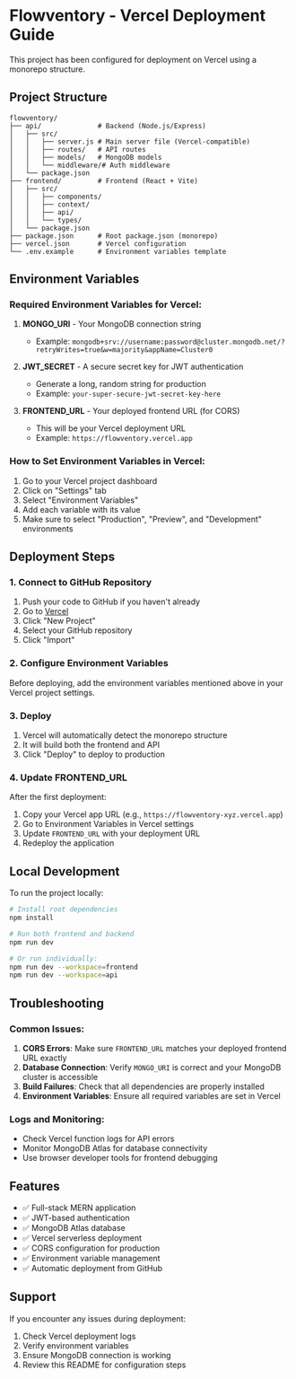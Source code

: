 # Flowventory - Vercel Deployment Guide

This project has been configured for deployment on Vercel using a monorepo structure.

## Project Structure

```
flowventory/
├── api/              # Backend (Node.js/Express)
│   ├── src/
│   │   ├── server.js # Main server file (Vercel-compatible)
│   │   ├── routes/   # API routes
│   │   ├── models/   # MongoDB models
│   │   └── middleware/# Auth middleware
│   └── package.json
├── frontend/         # Frontend (React + Vite)
│   ├── src/
│   │   ├── components/
│   │   ├── context/
│   │   ├── api/
│   │   └── types/
│   └── package.json
├── package.json      # Root package.json (monorepo)
├── vercel.json       # Vercel configuration
└── .env.example      # Environment variables template
```

## Environment Variables

### Required Environment Variables for Vercel:

1. **MONGO_URI** - Your MongoDB connection string
   - Example: `mongodb+srv://username:password@cluster.mongodb.net/?retryWrites=true&w=majority&appName=Cluster0`

2. **JWT_SECRET** - A secure secret key for JWT authentication
   - Generate a long, random string for production
   - Example: `your-super-secure-jwt-secret-key-here`

3. **FRONTEND_URL** - Your deployed frontend URL (for CORS)
   - This will be your Vercel deployment URL
   - Example: `https://flowventory.vercel.app`

### How to Set Environment Variables in Vercel:

1. Go to your Vercel project dashboard
2. Click on "Settings" tab
3. Select "Environment Variables"
4. Add each variable with its value
5. Make sure to select "Production", "Preview", and "Development" environments

## Deployment Steps

### 1. Connect to GitHub Repository

1. Push your code to GitHub if you haven't already
2. Go to [Vercel](https://vercel.com)
3. Click "New Project"
4. Select your GitHub repository
5. Click "Import"

### 2. Configure Environment Variables

Before deploying, add the environment variables mentioned above in your Vercel project settings.

### 3. Deploy

1. Vercel will automatically detect the monorepo structure
2. It will build both the frontend and API
3. Click "Deploy" to deploy to production

### 4. Update FRONTEND_URL

After the first deployment:
1. Copy your Vercel app URL (e.g., `https://flowventory-xyz.vercel.app`)
2. Go to Environment Variables in Vercel settings
3. Update `FRONTEND_URL` with your deployment URL
4. Redeploy the application

## Local Development

To run the project locally:

```bash
# Install root dependencies
npm install

# Run both frontend and backend
npm run dev

# Or run individually:
npm run dev --workspace=frontend
npm run dev --workspace=api
```

## Troubleshooting

### Common Issues:

1. **CORS Errors**: Make sure `FRONTEND_URL` matches your deployed frontend URL exactly
2. **Database Connection**: Verify `MONGO_URI` is correct and your MongoDB cluster is accessible
3. **Build Failures**: Check that all dependencies are properly installed
4. **Environment Variables**: Ensure all required variables are set in Vercel

### Logs and Monitoring:

- Check Vercel function logs for API errors
- Monitor MongoDB Atlas for database connectivity
- Use browser developer tools for frontend debugging

## Features

- ✅ Full-stack MERN application
- ✅ JWT-based authentication
- ✅ MongoDB Atlas database
- ✅ Vercel serverless deployment
- ✅ CORS configuration for production
- ✅ Environment variable management
- ✅ Automatic deployment from GitHub

## Support

If you encounter any issues during deployment:
1. Check Vercel deployment logs
2. Verify environment variables
3. Ensure MongoDB connection is working
4. Review this README for configuration steps
